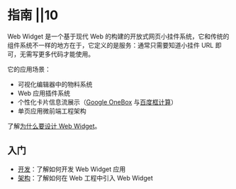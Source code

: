 # 指南 ||10

Web Widget 是一个基于现代 Web 的构建的开放式网页小挂件系统，它和传统的组件系统不一样的地方在于，它定义的是服务：通常只需要知道小挂件 URL 即可，无需写更多代码才能使用。

它的应用场景：

* 可视化编辑器中的物料系统
* Web 应用插件系统
* 个性化卡片信息流展示（[Google OneBox](https://en.ryte.com/wiki/Google_OneBox) 与[百度框计算](https://baike.baidu.com/item/%E6%A1%86%E8%AE%A1%E7%AE%97/9541258)）
* 单页应用微前端工程架构

了解[为什么要设计 Web Widget](../discover/about.md)。

## 入门

* [开发](./developing/getting-started.md)：了解如何开发 Web Widget 应用
* [架构](./architecture/index.md)：了解如何在 Web 工程中引入 Web Widget